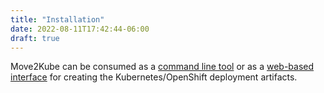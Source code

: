 ```yaml
---
title: "Installation"
date: 2022-08-11T17:42:44-06:00
draft: true
---
```


Move2Kube can be consumed as a [command line tool](/installation/cli) or as a [web-based interface](/installation/ui) for creating the Kubernetes/OpenShift deployment artifacts.

